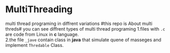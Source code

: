 # MultiThreading
multi thread programing in diffrent variations
#this repo is About multi threds#
you can see diffrent types of multi thread programing
1.files with `.c` are code from Linux in **c** language.  
2.the file `_jave` contain class in **java** that simulate quene of masseges and implement `Thredable` Class.  
